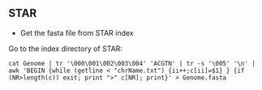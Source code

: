 


## STAR

+ Get the fasta file from STAR index

Go to the index directory of STAR:

```
cat Genome | tr '\000\001\002\003\004' 'ACGTN' | tr -s '\005' '\n' | awk 'BEGIN {while (getline < "chrName.txt") {ii++;c[ii]=$1} } {if (NR>length(c)) exit; print ">" c[NR]; print}' > Genome.fasta

```
